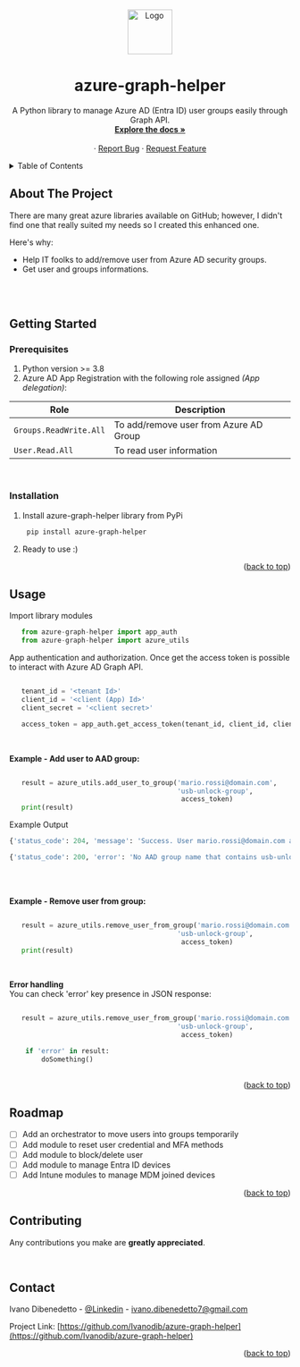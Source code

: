 
<!-- Improved compatibility of back to top link: See: https://github.com/othneildrew/Best-README-Template/pull/73 -->
<a id="readme-top"></a>
<!--
*** Thanks for checking out the Best-README-Template. If you have a suggestion
*** that would make this better, please fork the repo and create a pull request
*** or simply open an issue with the tag "enhancement".
*** Don't forget to give the project a star!
*** Thanks again! Now go create something AMAZING! :D
-->



<!-- PROJECT SHIELDS -->
<!--
*** I'm using markdown "reference style" links for readability.
*** Reference links are enclosed in brackets [ ] instead of parentheses ( ).
*** See the bottom of this document for the declaration of the reference variables
*** for contributors-url, forks-url, etc. This is an optional, concise syntax you may use.
*** https://www.markdownguide.org/basic-syntax/#reference-style-links
-->

<!--[![Contributors][contributors-shield]][contributors-url]
[![Forks][forks-shield]][forks-url]
[![Stargazers][stars-shield]][stars-url]
[![Issues][issues-shield]][issues-url]
[![MIT License][license-shield]][license-url]
[![LinkedIn][linkedin-shield]][linkedin-url]
-->


<!-- PROJECT LOGO -->
<br />
<div align="center">
  <a href="https://github.com/othneildrew/Best-README-Template">
     <img src="images/logo.png" alt="Logo" width="80" height="80">
  </a>

  <h1 align="center">azure-graph-helper</h1>

  <p align="center">
    A Python library to manage Azure AD (Entra ID) user groups easily through Graph API.
    <br />
    <a href="https://github.com/othneildrew/Best-README-Template"><strong>Explore the docs »</strong></a>
    <br />
    <br />
    ·
    <a href="https://github.com/othneildrew/Best-README-Template/issues/new?labels=bug&template=bug-report---.md">Report Bug</a>
    ·
    <a href="https://github.com/othneildrew/Best-README-Template/issues/new?labels=enhancement&template=feature-request---.md">Request Feature</a>
  </p>
</div>



<!-- TABLE OF CONTENTS -->
<details>
  <summary>Table of Contents</summary>
  <ol>
    <li>
      <a href="#about-the-project">About The Project</a>
      <ul>
        <li><a href="#built-with">Built With</a></li>
      </ul>
    </li>
    <li>
      <a href="#getting-started">Getting Started</a>
      <ul>
        <li><a href="#prerequisites">Prerequisites</a></li>
        <li><a href="#installation">Installation</a></li>
      </ul>
    </li>
    <li><a href="#usage">Usage</a></li>
    <li><a href="#roadmap">Roadmap</a></li>
    <li><a href="#contributing">Contributing</a></li>
    <li><a href="#license">License</a></li>
    <li><a href="#contact">Contact</a></li>
    <li><a href="#acknowledgments">Acknowledgments</a></li>
  </ol>
</details>



<!-- ABOUT THE PROJECT -->
## About The Project
There are many great azure libraries available on GitHub; however, I didn't find one that really suited my needs so I created this enhanced one.

Here's why:
* Help IT foolks to add/remove user from Azure AD security groups. 
* Get user and groups informations.

<br>
<br>


<!-- GETTING STARTED -->
## Getting Started


### Prerequisites

1. Python version >= 3.8
2. Azure AD App Registration with the following role assigned *(App delegation)*:


| Role | Description |
| --- | --- |
| `Groups.ReadWrite.All` | To add/remove user from Azure AD Group |
| `User.Read.All` | To read user information |

<br>

### Installation

1. Install azure-graph-helper library from PyPi 
   ```sh
    pip install azure-graph-helper
    ```
2. Ready to use :)

<p align="right">(<a href="#readme-top">back to top</a>)</p>



<!-- USAGE EXAMPLES -->
## Usage

Import library modules

```python
   from azure-graph-helper import app_auth
   from azure-graph-helper import azure_utils
   ```

App authentication and authorization. Once get the access token is possible to interact with Azure AD Graph API.
```python

   tenant_id = '<tenant Id>'
   client_id = '<client (App) Id>'
   client_secret = '<client secret>'

   access_token = app_auth.get_access_token(tenant_id, client_id, client_secret)
   ```

<br>

**Example - Add user to AAD group:**
```python

   result = azure_utils.add_user_to_group('mario.rossi@domain.com',
                                          'usb-unlock-group',
                                           access_token)
   print(result)


 ```
 Example Output
 ```python
 {'status_code': 204, 'message': 'Success. User mario.rossi@domain.com added to AAD group usb-unlock-group.'}
 
 ```
 ```python
 {'status_code': 200, 'error': 'No AAD group name that contains usb-unlock-group found. Try another name.'}
 ```
<br>
<br>

 **Example - Remove user from group:**
```python

   result = azure_utils.remove_user_from_group('mario.rossi@domain.com',
                                          'usb-unlock-group',
                                           access_token)
   print(result)
 ```
 <br>

 **Error handling**<br>
 You can check 'error' key presence in JSON response: 
```python

   result = azure_utils.remove_user_from_group('mario.rossi@domain.com',
                                          'usb-unlock-group',
                                           access_token)

    if 'error' in result:
        doSomething()
   
 ```


<!--_For more examples, please refer to the [Documentation](https://example.com)_ -->

<p align="right">(<a href="#readme-top">back to top</a>)</p>



<!-- ROADMAP -->
## Roadmap

- [ ] Add an orchestrator to move users into groups temporarily
- [ ] Add module to reset user credential and MFA methods
- [ ] Add module to block/delete user
- [ ] Add module to manage Entra ID devices
- [ ] Add Intune modules to manage MDM joined devices

<!-- See the [open issues](https://github.com/othneildrew/Best-README-Template/issues) for a full list of proposed features (and known issues). -->

<p align="right">(<a href="#readme-top">back to top</a>)</p>



<!-- CONTRIBUTING -->
## Contributing

Any contributions you make are **greatly appreciated**.

<br>



<!-- CONTACT -->
## Contact

Ivano Dibenedetto - [@Linkedin](https://www.linkedin.com/in/ivano-dibenedetto-b526ab188/) - ivano.dibenedetto7@gmail.com

Project Link: [https://github.com/Ivanodib/azure-graph-helper](https://github.com/Ivanodib/azure-graph-helper)

<p align="right">(<a href="#readme-top">back to top</a>)</p>
